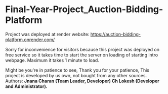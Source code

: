 # Final-Year-Project_Auction-Bidding-Platform

Project was deployed at render website: https://auction-bidding-platform.onrender.com/

Sorry for inconvenience for visitors because this project was deployed on free service so it takes time to start the server on loading of starting intro webpage.
Maximum it takes 1 minute to load.

Might be you're in patience to see, Thank you for your patience, This project is developed by us own, not bought from any other sources.
Authors: **Jnana Charan (Team Leader, Developer)
         Ch Lokesh (Developer and Administrator).**

